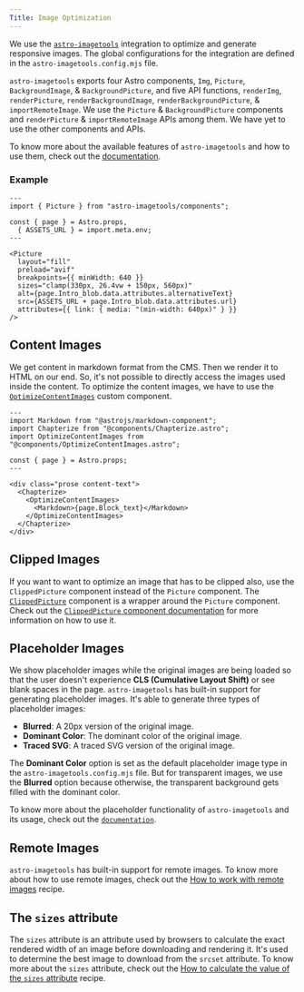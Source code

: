 ```yaml
---
Title: Image Optimization
---
```


We use the [`astro-imagetools`](https://github.com/RafidMuhymin/astro-imagetools) integration to optimize and generate responsive images. The global configurations for the integration are defined in the `astro-imagetools.config.mjs` file.

`astro-imagetools` exports four Astro components, `Img`, `Picture`, `BackgroundImage`, & `BackgroundPicture`, and five API functions, `renderImg`, `renderPicture`, `renderBackgroundImage`, `renderBackgroundPicture`, & `importRemoteImage`. We use the `Picture` & `BackgroundPicture` components and `renderPicture` & `importRemoteImage` APIs among them. We have yet to use the other components and APIs.

To know more about the available features of `astro-imagetools` and how to use them, check out the [documentation](https://astro-imagetools-docs.vercel.app/).

### Example

```astro
---
import { Picture } from "astro-imagetools/components";

const { page } = Astro.props,
  { ASSETS_URL } = import.meta.env;
---

<Picture
  layout="fill"
  preload="avif"
  breakpoints={{ minWidth: 640 }}
  sizes="clamp(330px, 26.4vw + 150px, 560px)"
  alt={page.Intro_blob.data.attributes.alternativeText}
  src={ASSETS_URL + page.Intro_blob.data.attributes.url}
  attributes={{ link: { media: "(min-width: 640px)" } }}
/>
```

## Content Images

We get content in markdown format from the CMS. Then we render it to HTML on our end. So, it's not possible to directly access the images used inside the content. To optimize the content images, we have to use the [`OptimizeContentImages`](/src/components/OptimizeContentImages.astro) custom component.

```astro
---
import Markdown from "@astrojs/markdown-component";
import Chapterize from "@components/Chapterize.astro";
import OptimizeContentImages from "@components/OptimizeContentImages.astro";

const { page } = Astro.props;
---

<div class="prose content-text">
  <Chapterize>
    <OptimizeContentImages>
      <Markdown>{page.Block_text}</Markdown>
    </OptimizeContentImages>
  </Chapterize>
</div>
```

## Clipped Images

If you want to want to optimize an image that has to be clipped also, use the `ClippedPicture` component instead of the `Picture` component. The [`ClippedPicture`](/src/components/ClippedPicture.astro) component is a wrapper around the `Picture` component. Check out the [`ClippedPicture` component documentation](/docs/recipies/how-to-clip-images.md#clippedpicture-component) for more information on how to use it.

## Placeholder Images

We show placeholder images while the original images are being loaded so that the user doesn't experience **CLS (Cumulative Layout Shift)** or see blank spaces in the page. `astro-imagetools` has built-in support for generating placeholder images. It's able to generate three types of placeholder images:

- **Blurred**: A 20px version of the original image.
- **Dominant Color**: The dominant color of the original image.
- **Traced SVG**: A traced SVG version of the original image.

The **Dominant Color** option is set as the default placeholder image type in the `astro-imagetools.config.mjs` file. But for transparent images, we use the **Blurred** option because otherwise, the transparent background gets filled with the dominant color.

To know more about the placeholder functionality of `astro-imagetools` and its usage, check out the [`documentation`](https://astro-imagetools-docs.vercel.app/en/components/Picture#placeholder).

## Remote Images

`astro-imagetools` has built-in support for remote images. To know more about how to use remote images, check out the [How to work with remote images](/docs/recipes/how-to-work-with-remote-images) recipe.

## The `sizes` attribute

The `sizes` attribute is an attribute used by browsers to calculate the exact rendered width of an image before downloading and rendering it. It's used to determine the best image to download from the `srcset` attribute. To know more about the `sizes` attribute, check out the [How to calculate the value of the `sizes` attribute](/docs/recipes/how-to-calculate-the-value-of-the-sizes-attribute) recipe.
